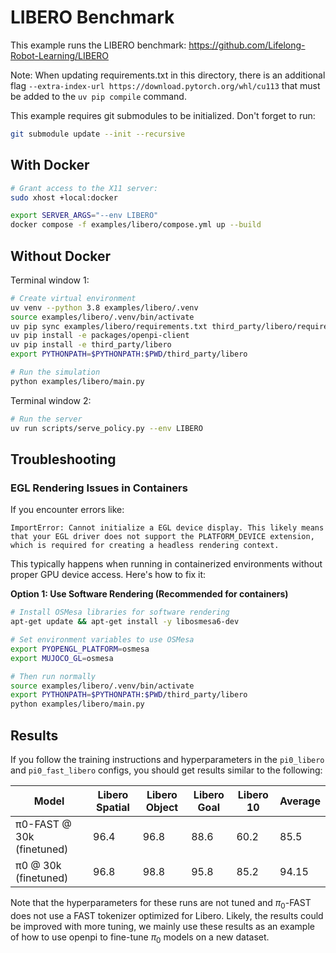 # LIBERO Benchmark

This example runs the LIBERO benchmark: https://github.com/Lifelong-Robot-Learning/LIBERO

Note: When updating requirements.txt in this directory, there is an additional flag `--extra-index-url https://download.pytorch.org/whl/cu113` that must be added to the `uv pip compile` command.

This example requires git submodules to be initialized. Don't forget to run:

```bash
git submodule update --init --recursive
```

## With Docker

```bash
# Grant access to the X11 server:
sudo xhost +local:docker

export SERVER_ARGS="--env LIBERO"
docker compose -f examples/libero/compose.yml up --build
```

## Without Docker

Terminal window 1:

```bash
# Create virtual environment
uv venv --python 3.8 examples/libero/.venv
source examples/libero/.venv/bin/activate
uv pip sync examples/libero/requirements.txt third_party/libero/requirements.txt --extra-index-url https://download.pytorch.org/whl/cu113 --index-strategy=unsafe-best-match
uv pip install -e packages/openpi-client
uv pip install -e third_party/libero
export PYTHONPATH=$PYTHONPATH:$PWD/third_party/libero

# Run the simulation
python examples/libero/main.py
```

Terminal window 2:

```bash
# Run the server
uv run scripts/serve_policy.py --env LIBERO
```

## Troubleshooting

### EGL Rendering Issues in Containers

If you encounter errors like:
```
ImportError: Cannot initialize a EGL device display. This likely means that your EGL driver does not support the PLATFORM_DEVICE extension, which is required for creating a headless rendering context.
```

This typically happens when running in containerized environments without proper GPU device access. Here's how to fix it:

**Option 1: Use Software Rendering (Recommended for containers)**

```bash
# Install OSMesa libraries for software rendering
apt-get update && apt-get install -y libosmesa6-dev

# Set environment variables to use OSMesa
export PYOPENGL_PLATFORM=osmesa
export MUJOCO_GL=osmesa

# Then run normally
source examples/libero/.venv/bin/activate
export PYTHONPATH=$PYTHONPATH:$PWD/third_party/libero
python examples/libero/main.py
```
## Results

If you follow the training instructions and hyperparameters in the `pi0_libero` and `pi0_fast_libero` configs, you should get results similar to the following:

| Model | Libero Spatial | Libero Object | Libero Goal | Libero 10 | Average |
|-------|---------------|---------------|-------------|-----------|---------|
| π0-FAST @ 30k (finetuned) | 96.4 | 96.8 | 88.6 | 60.2 | 85.5 |
| π0 @ 30k (finetuned) | 96.8 | 98.8 | 95.8 | 85.2 | 94.15 |

Note that the hyperparameters for these runs are not tuned and $\pi_0$-FAST does not use a FAST tokenizer optimized for Libero. Likely, the results could be improved with more tuning, we mainly use these results as an example of how to use openpi to fine-tune $\pi_0$ models on a new dataset.
